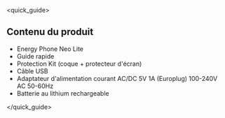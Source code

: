 <quick_guide>
## Contenu du produit

* Energy Phone Neo Lite
* Guide rapide
* Protection Kit (coque + protecteur d'écran)
* Câble USB
* Adaptateur d'alimentation courant AC/DC 5V 1A (Europlug) 100-240V AC 50-60Hz
* Batterie au lithium rechargeable


</quick_guide>

